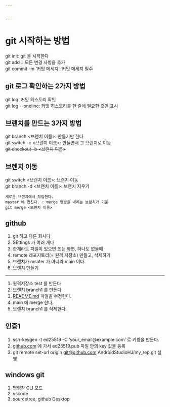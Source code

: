 ```yaml
---


---
```


<h1 id="git-시작하는-방법">git 시작하는 방법</h1>
<p>git init: git 을 시작한다<br>
git add .: 모든 변경 사항을 추가<br>
git commit -m ‘커밋 메세지’: 커밋 메세지 필수</p>
<h2 id="git-로그-확인하는-2가지-방법">git 로그 확인하는 2가지 방법</h2>
<p>git log: 커밋 히스토리 확인<br>
git log --oneline: 커밋 히스토리를 한 줄에 필요한 것만 표시</p>
<h2 id="브랜치를-만드는-3가지-방법">브랜치를 만드는 3가지 방법</h2>
<p>git branch &lt;브랜치 이름&gt;: 만들기만 한다<br>
git switch -c &lt;브랜치 이름&gt;: 만들면서 그 브랜치로 이동<br>
<s>git checkout -b &lt;브랜치 이름&gt;</s></p>
<h2 id="브렌치-이동">브렌치 이동</h2>
<p>git switch &lt;브랜치 이름&gt;: 브랜치 이동<br>
git branch -d &lt;브랜치 이름&gt;: 브랜치 지우기</p>
<pre><code>새로운 브랜치에서 작업한다.
master 에 합친다. : merge 명령을 내리는 브랜치가 기준
git merge &lt;브랜치 이름&gt;
</code></pre>
<h2 id="github">github</h2>
<ol>
<li>git 하고 다른 회사다</li>
<li>SEttings 가 여러 개다</li>
<li>한개라도 파일이 있으면 뜨는 화면, 하나도 없을때</li>
<li>remote 레포지토리(= 원격 저장소) 만들고, 삭제하기</li>
<li>브랜치가 msater 가 아니라 main 이다.</li>
<li>브랜치 만들기</li>
</ol>
<hr>
<ol>
<li>원격저장소 test 를 만든다</li>
<li>브랜치 branch1 를 만든다</li>
<li><a href="http://README.md">README.md</a> 파일을 수정한다.</li>
<li>main 에 merge 한다.</li>
<li>브랜치 branch1 를 삭제한다.</li>
</ol>
<h2 id="인증1">인증1</h2>
<ol>
<li>ssh-keygen -t ed25519 -C ‘your_email@example.com’ 로 키쌍을 만든다.</li>
<li><a href="http://github.com">github.com</a> 에 가서 ed25519.pub 파일 안의 key 값을 등록</li>
<li>git remote set-url origin <a href="mailto:git@github.com">git@github.com</a>:AndroidStudioHJ/my_rep.git 실행</li>
</ol>
<h2 id="windows-git">windows git</h2>
<ol>
<li>명령창 CLI 모드</li>
<li>vscode</li>
<li>sourcetree, github Desktop</li>
</ol>

